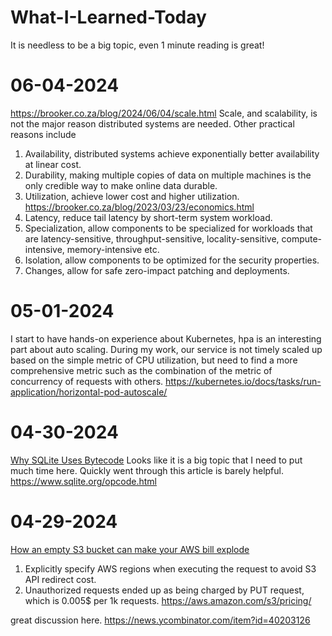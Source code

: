 # What-I-Learned-Today
It is needless to be a big topic, even 1 minute reading is great!

# 06-04-2024
https://brooker.co.za/blog/2024/06/04/scale.html
Scale, and scalability, is not the major reason distributed systems are needed. Other practical reasons include
1. Availability, distributed systems achieve exponentially better availability at linear cost.
2. Durability, making multiple copies of data on multiple machines is the only credible way to make online data durable.
3. Utilization, achieve lower cost and higher utilization. https://brooker.co.za/blog/2023/03/23/economics.html
4. Latency, reduce tail latency by short-term system workload.
5. Specialization, allow components to be specialized for workloads that are latency-sensitive, throughput-sensitive, locality-sensitive, compute-intensive, memory-intensive etc.
6. Isolation, allow components to be optimized for the security properties.
7. Changes, allow for safe zero-impact patching and deployments.

# 05-01-2024
I start to have hands-on experience about Kubernetes, hpa is an interesting part about auto scaling. During my work, our service is not timely scaled up based on the simple metric of CPU utilization, but need to find a more comprehensive metric such as the combination of the metric of concurrency of requests with others.
https://kubernetes.io/docs/tasks/run-application/horizontal-pod-autoscale/

# 04-30-2024
[Why SQLite Uses Bytecode](https://sqlite.org/draft/whybytecode.html)
Looks like it is a big topic that I need to put much time here. Quickly went through this article is barely helpful.
https://www.sqlite.org/opcode.html

# 04-29-2024
[How an empty S3 bucket can make your AWS bill explode
](https://medium.com/@maciej.pocwierz/how-an-empty-s3-bucket-can-make-your-aws-bill-explode-934a383cb8b1)
1. Explicitly specify AWS regions when executing the request to avoid S3 API redirect cost.
2. Unauthorized requests ended up as being charged by PUT request, which is 0.005$ per 1k requests. https://aws.amazon.com/s3/pricing/

great discussion here. https://news.ycombinator.com/item?id=40203126
   
